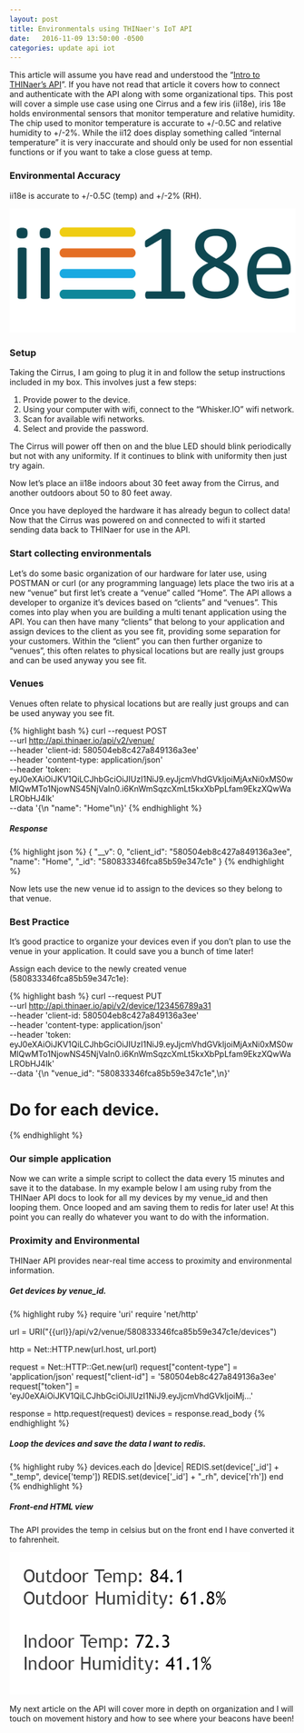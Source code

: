```yaml
---
layout: post
title: Environmentals using THINaer's IoT API
date:   2016-11-09 13:50:00 -0500
categories: update api iot
---
```


This article will assume you have read and understood the “<a href="/update/api/iot/2016/10/28/using-thinaer-s-api.html">Intro to THINaer’s API</a>”. If you have not read that article it covers how to connect and authenticate with the API along with some organizational tips. This post will cover a simple use case using one <span class="yellow">Cirrus</span> and a few <span class="yellow">iris (ii18e)</span>, <span class="yellow">iris 18e</span> holds environmental sensors that monitor temperature and relative humidity. The chip used to monitor temperature is accurate to +/-0.5C and relative humidity to +/-2%. While the <span class="yellow">ii12</span> does display something called “internal temperature” it is very inaccurate and should only be used for non essential functions or if you want to take a close guess at temp.

<div class="banner callout">
  <h3>Environmental Accuracy</h3>
  <p>ii18e is accurate to +/-0.5C (temp) and +/-2% (RH).</p>
</div>

<div class="white-box">
  <img src="/images/ii18e.png" alt="iris from THINaer" />
</div>

### Setup

Taking the Cirrus, I am going to plug it in and follow the setup instructions included in my box. This involves just a few steps:

<ol>
  <li>Provide power to the device.</li>
  <li>Using your computer with wifi, connect to the “Whisker.IO” wifi network.</li>
  <li>Scan for available wifi networks.</li>
  <li>Select and provide the password.</li>
</ol>

The Cirrus will power off then on and <span class="red">the blue LED should blink periodically but not with any uniformity</span>. If it continues to blink with uniformity then just try again.

Now let’s place an <span class="yellow">ii18e</span> indoors about 30 feet away from the Cirrus, and another outdoors about 50 to 80 feet away.

<span class="red">Once you have deployed the hardware it has already begun to collect data</span>! Now that the <span class="yellow">Cirrus</span> was powered on and connected to wifi it started sending data back to THINaer for use in the API.

### Start collecting environmentals

Let’s do some basic organization of our hardware for later use, using POSTMAN or curl (or any programming language) lets place the two iris at a new “venue” but first let’s create a “venue” called “Home”. The API allows a developer to organize it’s devices based on “clients” and “venues”. This comes into play when you are building a multi tenant application using the API. You can then have many “clients” that belong to your application and assign devices to the client as you see fit, providing some separation for your customers. Within the “client” you can then further organize to “venues”, this often relates to physical locations but are really just groups and can be used anyway you see fit.

<div class="banner note">
  <h3>Venues</h3>
  <p>Venues often relate to physical locations but are really just groups and can be used anyway you see fit.</p>
</div>

{% highlight bash %}
curl --request POST \
  --url http://api.thinaer.io/api/v2/venue/ \
  --header 'client-id: 580504eb8c427a849136a3ee' \
  --header 'content-type: application/json' \
  --header 'token: eyJ0eXAiOiJKV1QiLCJhbGciOiJIUzI1NiJ9.eyJjcmVhdGVkIjoiMjAxNi0xMS0wMlQwMTo1NjowNS45NjVaIn0.i6KnWmSqzcXmLt5kxXbPpLfam9EkzXQwWaLRObHJ4lk' \
  --data '{\n	"name": "Home"\n}'
{% endhighlight %}


##### Response

{% highlight json %}
{
  "__v": 0,
  "client_id": "580504eb8c427a849136a3ee",
  "name": "Home",
  "_id": "580833346fca85b59e347c1e"
}
{% endhighlight %}

Now lets use the new venue id to assign to the devices so they belong to that venue.

<div class="banner note">
  <h3>Best Practice</h3>
  <p>It’s good practice to organize your devices even if you don’t plan to use the venue in your application. It could save you a bunch of time later!</p>
</div>

Assign each device to the newly created venue (580833346fca85b59e347c1e):

{% highlight bash %}
curl --request PUT \
  --url http://api.thinaer.io/api/v2/device/123456789a31 \
  --header 'client-id: 580504eb8c427a849136a3ee' \
  --header 'content-type: application/json' \
  --header 'token: eyJ0eXAiOiJKV1QiLCJhbGciOiJIUzI1NiJ9.eyJjcmVhdGVkIjoiMjAxNi0xMS0wMlQwMTo1NjowNS45NjVaIn0.i6KnWmSqzcXmLt5kxXbPpLfam9EkzXQwWaLRObHJ4lk' \
  --data '{\n	"venue_id": "580833346fca85b59e347c1e",\n}'

  # Do for each device.
{% endhighlight %}

### Our simple application

Now we can write a <span class="yellow">simple script to collect the data every 15 minutes</span> and save it to the database. In my example below I am using <span class="red">ruby from the THINaer API docs</span> to look for all my devices by my venue_id and then looping them. Once looped and am saving them to redis for later use! At this point you can really do whatever you want to do with the information.

<div class="banner callout">
  <h3>Proximity and Environmental</h3>
  <p>THINaer API provides near-real time access to proximity and environmental information.</p>
</div>

##### Get devices by venue_id.
{% highlight ruby %}
require 'uri'
require 'net/http'

url = URI("{{url}}/api/v2/venue/580833346fca85b59e347c1e/devices")

http = Net::HTTP.new(url.host, url.port)

request = Net::HTTP::Get.new(url)
request["content-type"] = 'application/json'
request["client-id"] = '580504eb8c427a849136a3ee'
request["token"] = 'eyJ0eXAiOiJKV1QiLCJhbGciOiJIUzI1NiJ9.eyJjcmVhdGVkIjoiMj...'

response = http.request(request)
devices = response.read_body
{% endhighlight %}

##### Loop the devices and save the data I want to redis.

{% highlight ruby %}
devices.each do |device|
  REDIS.set(device['_id'] + "_temp", device['temp'])
  REDIS.set(device['_id'] + "_rh", device['rh'])
end
{% endhighlight %}

##### Front-end HTML view

The API provides the temp in celsius but on the front end I have converted it to fahrenheit.
<div class="white-box">
  <img src="/images/html_datafromapi.png" alt="iris from THINaer" />
</div>

My next article on the API will cover more in depth on organization and I will touch on movement history and how to see where your beacons have been!
